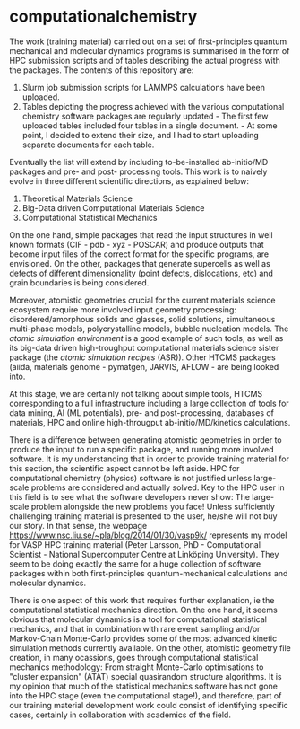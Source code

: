 
# computationalchemistry

The work (training material) carried out on a set of first-principles quantum mechanical and molecular dynamics programs is summarised in the form of HPC submission scripts and of tables describing the actual progress with the packages. The contents of this repository are:

1. Slurm job submission scripts for LAMMPS calculations have been uploaded.
1. Tables depicting the progress achieved with the various computational chemistry software packages are regularly updated
        - The first few uploaded tables included four tables in a single document.
        - At some point, I decided to extend their size, and I had to start uploading separate documents for each table.

Eventually the list will extend by including to-be-installed ab-initio/MD packages and pre- and post- processing tools. This work is to naively evolve in three different scientific directions, as explained below:

1. Theoretical Materials Science
2. Big-Data driven Computational Materials Science
3. Computational Statistical Mechanics

On the one hand, simple packages that read the input structures in well known formats (CIF - pdb - xyz - POSCAR) and produce outputs that become input files of the correct format for the specific programs, are envisioned. On the other, packages that generate supercells as well as defects of different dimensionality (point defects, dislocations, etc) and grain boundaries is being considered. 

Moreover, atomistic geometries crucial for the current materials science ecosystem require more involved input geometry processing: disordered/amorphous solids and glasses, solid solutions, simultaneous multi-phase models, polycrystalline models, bubble nucleation models.
The *atomic simulation environment* is a good example of such tools, as well as its big-data driven high-troughput computational materials science sister package (the *atomic simulation recipes* (ASR)). Other HTCMS packages (aiida, materials genome - pymatgen, JARVIS, AFLOW - are being looked into.

At this stage, we are certainly not talking about simple tools, HTCMS corresponding to a full infrastructure including a large collection of tools for data mining, AI (ML potentials), pre- and post-processing, databases of materials, HPC and online high-througput ab-initio/MD/kinetics calculations.

There is a difference between generating atomistic geometries in order to produce the input to run a specific package, and running more involved software. It is my understanding that in order to provide training material for this section, the scientific aspect cannot be left aside. HPC for computational chemistry (physics) software is not justified unless large-scale problems are considered and actually solved. Key to the HPC user in this field is to see what the software developers never show: The large-scale problem alongside the new problems you face! Unless sufficiently challenging training material is presented to the user, he/she will not buy our story. In that sense, the webpage https://www.nsc.liu.se/~pla/blog/2014/01/30/vasp9k/ represents my model for VASP HPC training material (Peter Larsson, PhD - Computational Scientist - National Supercomputer Centre at Linköping University). They seem to be doing exactly the same for a huge collection of software packages within both first-principles quantum-mechanical calculations and molecular dynamics.

There is one aspect of this work that requires further explanation, ie the computational statistical mechanics direction. On the one hand, it seems obvious that molecular dynamics is a tool for computational statistical mechanics, and that in combination with rare event sampling and/or Markov-Chain Monte-Carlo provides some of the most advanced kinetic simulation methods currently available. On the other, atomistic geometry file creation, in many ocassions, goes through computational statistical mechanics methodology: From straight Monte-Carlo optimisations to "cluster expansion" (ATAT) special quasirandom structure algorithms.
It is my opinion that much of the statistical mechanics software has not gone into the HPC stage (even the computational stage!), and therefore, part of our training material development work could consist of identifying specific cases, certainly in collaboration with academics of the field.
